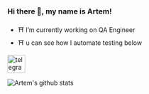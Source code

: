 ### Hi there 👋, my name is Artem!
- ⛩️ I’m currently working on QA Engineer
- ⛩️ u can see how I automate testing below

[<img src='https://cdn.jsdelivr.net/npm/simple-icons@3.0.1/icons/telegram.svg' alt='telegram' height='40'>](https://t.me/katana_sword_party)  
<!--
**a6r12/a6r12** is a ✨ _special_ ✨ repository because its `README.md` (this file) appears on your GitHub profile.

Here are some ideas to get you started:

- 🔭 I’m currently working on ...
- 🌱 I’m currently learning ...
- 👯 I’m looking to collaborate on ...
- 🤔 I’m looking for help with ...
- 💬 Ask me about ...
- 📫 How to reach me: ...
- 😄 Pronouns: ...
- ⚡ Fun fact: ...
-->
![Artem's github stats](https://github-readme-stats.vercel.app/api?username=a6r12&show_icons=true&theme=radical)
